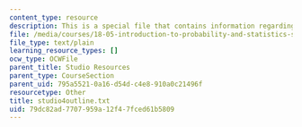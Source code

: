 ```yaml
---
content_type: resource
description: This is a special file that contains information regarding studio 4.
file: /media/courses/18-05-introduction-to-probability-and-statistics-spring-2014/79dc82ad7707959a12f47fced61b5809_studio4outline.txt
file_type: text/plain
learning_resource_types: []
ocw_type: OCWFile
parent_title: Studio Resources
parent_type: CourseSection
parent_uid: 795a5521-0a16-d54d-c4e8-910a0c21496f
resourcetype: Other
title: studio4outline.txt
uid: 79dc82ad-7707-959a-12f4-7fced61b5809
---
```

